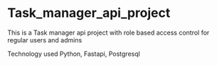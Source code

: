 # Task_manager_api_project

This is a Task manager api project with role based access control for regular users and admins

Technology used Python, Fastapi, Postgresql
